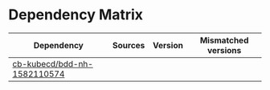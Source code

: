 # Dependency Matrix

Dependency | Sources | Version | Mismatched versions
---------- | ------- | ------- | -------------------
[cb-kubecd/bdd-nh-1582110574](https://github.com/cb-kubecd/bdd-nh-1582110574.git) |  | []() | 
